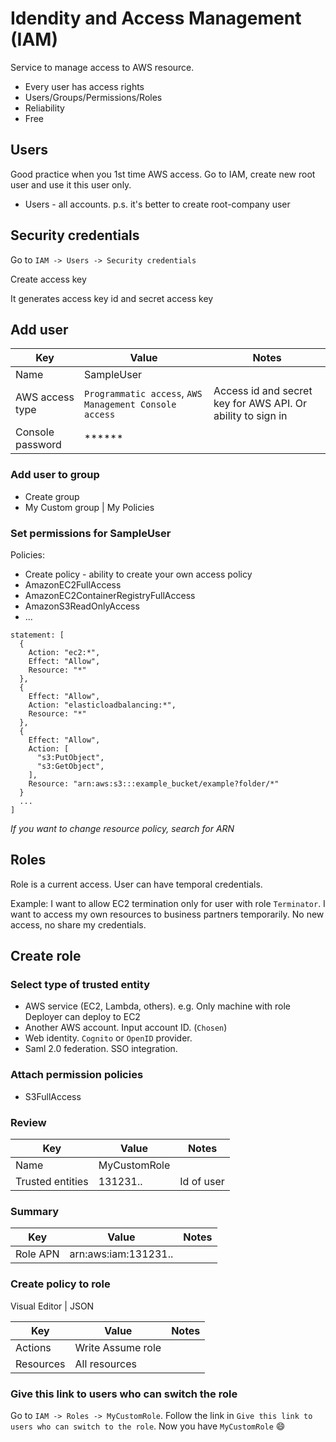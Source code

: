 # Idendity and Access Management (IAM)

Service to manage access to AWS resource.

* Every user has access rights
* Users/Groups/Permissions/Roles
* Reliability
* Free

## Users

Good practice when you 1st time AWS access.
Go to IAM, create new root user and use it this user only.

* Users - all accounts. p.s. it's better to create root-company user

## Security credentials

Go to `IAM -> Users -> Security credentials`

Create access key

It generates access key id and secret access key

## Add user

Key | Value | Notes
--- | ----- | -----
Name | SampleUser | 
AWS access type | `Programmatic access`, `AWS Management Console access` | Access id and secret key for AWS API. Or ability to sign in 
Console password | ****** |

### Add user to group

* Create group
* My Custom group | My Policies

### Set permissions for SampleUser

Policies:
* Create policy - ability to create your own access policy
* AmazonEC2FullAccess
* AmazonEC2ContainerRegistryFullAccess
* AmazonS3ReadOnlyAccess
* ...

```
statement: [
  {
    Action: "ec2:*",
    Effect: "Allow",
    Resource: "*"
  },
  {
    Effect: "Allow",
    Action: "elasticloadbalancing:*",
    Resource: "*"
  },
  {
    Effect: "Allow",
    Action: [
      "s3:PutObject",
      "s3:GetObject",
    ],
    Resource: "arn:aws:s3:::example_bucket/example?folder/*"
  }
  ...
]
```

*If you want to change resource policy, search for ARN*

## Roles

Role is a current access. User can have temporal credentials.

Example:
I want to allow EC2 termination only for user with role `Terminator`.
I want to access my own resources to business partners temporarily. No new access, no share my credentials.

## Create role

### Select type of trusted entity

* AWS service (EC2, Lambda, others). e.g. Only machine with role Deployer can deploy to EC2
* Another AWS account. Input account ID. (`Chosen`)
* Web identity. `Cognito` or `OpenID` provider.
* Saml 2.0 federation. SSO integration.

### Attach permission policies

* S3FullAccess

### Review

Key | Value | Notes
--- | ----- | -----
Name | MyCustomRole | 
Trusted entities | 131231.. | Id of user

### Summary

Key | Value | Notes
--- | ----- | -----
Role APN | arn:aws:iam:131231.. |

### Create policy to role

Visual Editor | JSON

Key | Value | Notes
--- | ----- | -----
Actions | Write Assume role |
Resources | All resources |

### Give this link to users who can switch the role

Go to `IAM -> Roles -> MyCustomRole`. 
Follow the link in `Give this link to users who can switch to the role`.
Now you have `MyCustomRole` :smile:

